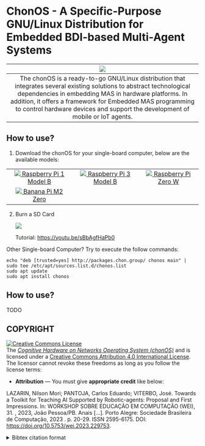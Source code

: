 # ChonOS - A Specific-Purpose GNU/Linux Distribution for Embedded BDI-based Multi-Agent Systems

|![](???)|
|:--:|
|The chonOS is a ready-to-go GNU/Linux distribution that integrates several existing solutions to abstract technological dependencies in embedding MAS in hardware platforms. In addition, it offers a framework for Embedded MAS programming to control hardware devices and support the development of mobile or IoT agents.|


## How to use?
1) Download the chonOS for your single-board computer, below are the available models:

||||
|:-:|:-:|:-:|
|[![](https://papers.chon.group/JAAMAS/chonOS/pictures/rpi1.png) Raspberry Pi 1 Model B](https://sourceforge.net/projects/chonos/files/rc1/chonos-rc1-RPI-1-Model-B-2012.zip/download)|[![](https://papers.chon.group/JAAMAS/chonOS/pictures/rpi3.png) Raspberry Pi 3 Model B ](https://sourceforge.net/projects/chonos/files/rc1/chonos-rc1-RPI-3-Model-B.img.zip/download)|[![](https://papers.chon.group/JAAMAS/chonOS/pictures/rpizeroW.png) Raspberry Pi Zero W](https://sourceforge.net/projects/chonos/files/rc1/chonos-rc1-RPI-1-Model-B-2012.zip/download)|
|[![](https://papers.chon.group/JAAMAS/chonOS/pictures/bpim2.png) Banana Pi M2 Zero ](https://sourceforge.net/projects/chonos/files/rc1/chonos-rc1-BPI-M2-Zero.img.zip/download)|||


2) Burn a SD Card

    [![](https://papers.chon.group/JAAMAS/chonOS/pictures/001-BurningSDCard.png)](https://youtu.be/sBbAgfHaPb0)

    Tutorial: https://youtu.be/sBbAgfHaPb0


Other Single-board Computer? Try to execute the follow commands:

```console
echo "deb [trusted=yes] http://packages.chon.group/ chonos main" | sudo tee /etc/apt/sources.list.d/chonos.list
sudo apt update
sudo apt install chonos
```


## How to use?

TODO




## COPYRIGHT
<a rel="license" href="http://creativecommons.org/licenses/by/4.0/"><img alt="Creative Commons License" style="border-width:0" src="https://i.creativecommons.org/l/by/4.0/88x31.png" /></a><br />The [_Cognitive Hardware on Networks Operating
System (chonOS)_](http://os.chon.group/) and is licensed under a <a rel="license" href="http://creativecommons.org/licenses/by/4.0/">Creative Commons Attribution 4.0 International License</a>. The licensor cannot revoke these freedoms as long as you follow the license terms:

* __Attribution__ — You must give __appropriate credit__ like below:

LAZARIN, Nilson Mori; PANTOJA, Carlos Eduardo; VITERBO, José. Towards a Toolkit for Teaching AI Supported by Robotic-agents: Proposal and First Impressions. In: WORKSHOP SOBRE EDUCAÇÃO EM COMPUTAÇÃO (WEI), 31. , 2023, João Pessoa/PB. Anais [...]. Porto Alegre: Sociedade Brasileira de Computação, 2023 . p. 20-29. ISSN 2595-6175. DOI: https://doi.org/10.5753/wei.2023.229753.


<details>
<summary> Bibtex citation format</summary>

```
@inproceedings{chonOS,
 author = {Nilson Lazarin and Carlos Pantoja and José Viterbo},
 title = { Towards a Toolkit for Teaching AI Supported by Robotic-agents: Proposal and First Impressions},
 booktitle = {Anais do XXXI Workshop sobre Educação em Computação},
 location = {João Pessoa/PB},
 year = {2023},
 issn = {2595-6175},
 pages = {20--29},
 publisher = {SBC},
 address = {Porto Alegre, RS, Brasil},
 doi = {10.5753/wei.2023.229753},
 url = {https://sol.sbc.org.br/index.php/wei/article/view/24887}
}

```
</details>

